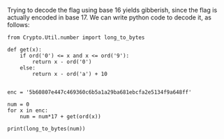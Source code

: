 Trying to decode the flag using base 16 yields gibberish, since the flag is actually encoded in base 17.
We can write python code to decode it, as follows:

```
from Crypto.Util.number import long_to_bytes

def get(x):
    if ord('0') <= x and x <= ord('9'):
        return x - ord('0')
    else:
        return x - ord('a') + 10


enc = '5b60807e447c469360c6b5a1a29ba681ebcfa2e5134f9a648ff'

num = 0
for x in enc:
    num = num*17 + get(ord(x))

print(long_to_bytes(num))
```
